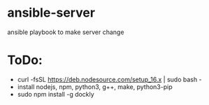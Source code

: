 # ansible-server

ansible playbook to make server change

# ToDo:

- curl -fsSL https://deb.nodesource.com/setup_16.x | sudo bash -
- install nodejs, npm, python3, g++, make, python3-pip
- sudo npm install -g dockly
